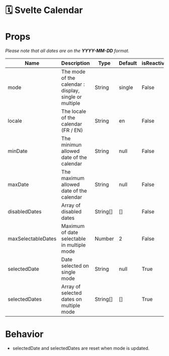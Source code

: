# 🗓️ Svelte Calendar
# Props
*Please note that all dates are on the **YYYY-MM-DD** format.*

| Name               | Description                                            | Type     | Default | isReactive |
| ------------------ | ------------------------------------------------------ | -------- | ------- | ---------- |
| mode               | The mode of the calendar : display, single or multiple | String   | single  | False      |
| locale             | The locale of the calendar (FR / EN)                   | String   | en      | False      |
| minDate            | The minimun allowed date of the calendar               | String   | null    | False      |
| maxDate            | The maximum allowed date of the calendar               | String   | null    | False      |
| disabledDates      | Array of disabled dates                                | String[] | []      | False      |
| maxSelectableDates | Maximum of date selectable in multiple mode            | Number   | 2       | False      |
| selectedDate       | Date selected on single mode                           | String   | null    | True       |
| selectedDates      | Array of selected dates on multiple mode               | String[] | []      | True       |
# Behavior
- selectedDate and selectedDates are reset when mode is updated.
